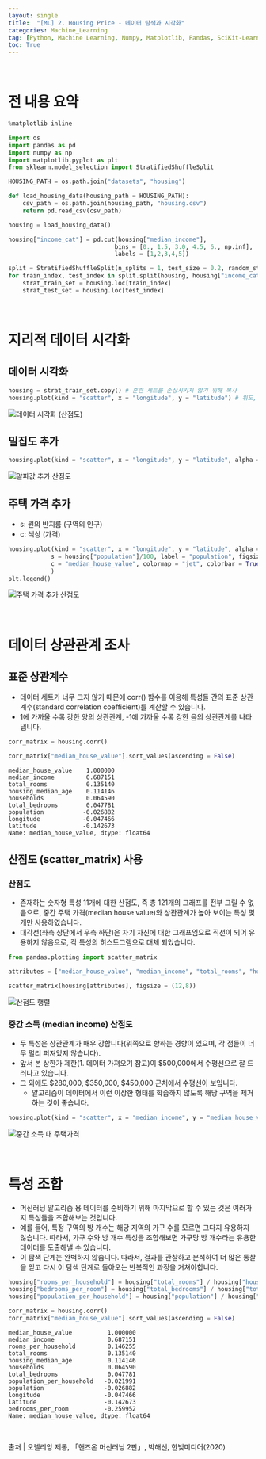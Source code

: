 ```yaml
---
layout: single
title:  "[ML] 2. Housing Price - 데이터 탐색과 시각화"
categories: Machine_Learning
tag: [Python, Machine Learning, Numpy, Matplotlib, Pandas, SciKit-Learn]
toc: True
---
```


<br>

# 전 내용 요약

```python
%matplotlib inline  

import os
import pandas as pd
import numpy as np
import matplotlib.pyplot as plt
from sklearn.model_selection import StratifiedShuffleSplit

HOUSING_PATH = os.path.join("datasets", "housing")

def load_housing_data(housing_path = HOUSING_PATH):
    csv_path = os.path.join(housing_path, "housing.csv")
    return pd.read_csv(csv_path)

housing = load_housing_data()

housing["income_cat"] = pd.cut(housing["median_income"],
                              bins = [0., 1.5, 3.0, 4.5, 6., np.inf],
                              labels = [1,2,3,4,5])

split = StratifiedShuffleSplit(n_splits = 1, test_size = 0.2, random_state = 42)
for train_index, test_index in split.split(housing, housing["income_cat"]):
    strat_train_set = housing.loc[train_index]
    strat_test_set = housing.loc[test_index]
```
<br>

# 지리적 데이터 시각화

## 데이터 시각화


```python
housing = strat_train_set.copy() # 훈련 세트를 손상시키지 않기 위해 복사
housing.plot(kind = "scatter", x = "longitude", y = "latitude") # 위도, 경도를 이용하여 산점도 제작
```

    
![데이터 시각화 (산점도)](../../images/2023-01-08-Housing_Data_Analysis/scatterplot.png)
    

## 밀집도 추가


```python
housing.plot(kind = "scatter", x = "longitude", y = "latitude", alpha = 0.1)
```
    
![알파값 추가 산점도](../../images/2023-01-08-Housing_Data_Analysis/scatterplot_with_alpha.png)
    

## 주택 가격 추가
* s: 원의 반지름 (구역의 인구)
* c: 색상 (가격)


```python
housing.plot(kind = "scatter", x = "longitude", y = "latitude", alpha = 0.1,
            s = housing["population"]/100, label = "population", figsize = (10,7),
            c = "median_house_value", colormap = "jet", colorbar = True,
            )
plt.legend()
```

![주택 가격 추가 산점도](../../images/2023-01-08-Housing_Data_Analysis/scatterplot_with_house_value.png)
    

<br>

# 데이터 상관관계 조사

## 표준 상관계수
* 데이터 세트가 너무 크지 않기 때문에 corr() 함수를 이용해 특성들 간의 표준 상관계수(standard correlation coefficient)를 계산할 수 있습니다.
* 1에 가까울 수록 강한 양의 상관관계, -1에 가까울 수록 강한 음의 상관관계를 나타냅니다.


```python
corr_matrix = housing.corr()

corr_matrix["median_house_value"].sort_values(ascending = False)
```

    median_house_value    1.000000
    median_income         0.687151
    total_rooms           0.135140
    housing_median_age    0.114146
    households            0.064590
    total_bedrooms        0.047781
    population           -0.026882
    longitude            -0.047466
    latitude             -0.142673
    Name: median_house_value, dtype: float64



## 산점도 (scatter_matrix) 사용

### 산점도
* 존재하는 숫자형 특성 11개에 대한 산점도, 즉 총 121개의 그래프를 전부 그릴 수 없음으로, 중간 주택 가격(median house value)와 상관관계가 높아 보이는 특성 몇 개만 사용하였습니다.
* 대각선(좌측 상단에서 우측 하단)은 자기 자신에 대한 그래프임으로 직선이 되어 유용하지 않음으로, 각 특성의 히스토그램으로 대체 되었습니다.


```python
from pandas.plotting import scatter_matrix

attributes = ["median_house_value", "median_income", "total_rooms", "housing_median_age"]

scatter_matrix(housing[attributes], figsize = (12,8))
```
    
![산점도 행렬](../../images/2023-01-08-Housing_Data_Analysis/scatterplot_matrix.png)
    


### 중간 소득 (median income) 산점도
* 두 특성은 상관관계가 매우 강합니다(위쪽으로 향하는 경향이 있으며, 각 점들이 너무 멀리 퍼져있지 않습니다).
* 앞서 본 상한가 제한(1. 데이터 가져오기 참고)이 $500,000에서 수평선으로 잘 드러나고 있습니다.
* 그 외에도 $280,000, $350,000, $450,000 근처에서 수평선이 보입니다.
  * 알고리즘이 데이터에서 이런 이상한 형태를 학습하지 않도록 해당 구역을 제거하는 것이 좋습니다.


```python
housing.plot(kind = "scatter", x = "median_income", y = "median_house_value", alpha = 0.1)
```

    
![중간 소득 대 주택가격](../../images/2023-01-08-Housing_Data_Analysis/median_income_median_house_value.png)
    

<br>

# 특성 조합
* 머신러닝 알고리즘 용 데이터를 준비하기 위해 마지막으로 할 수 있는 것은 여러가지 특성들을 조합해보는 것입니다.
* 예를 들어, 특정 구역의 방 개수는 해당 지역의 가구 수를 모르면 그다지 유용하지 않습니다. 따라서, 가구 수와 방 개수 특성을 조합해보면 가구당 방 개수라는 유용한 데이터를 도출해낼 수 있습니다.
* 이 탐색 단계는 완벽하지 않습니다. 따라서, 결과를 관찰하고 분석하여 더 많은 통찰을 얻고 다시 이 탐색 단계로 돌아오는 반복적인 과정을 거쳐야합니다.


```python
housing["rooms_per_household"] = housing["total_rooms"] / housing["households"] # 가구 당 방개수
housing["bedrooms_per_room"] = housing["total_bedrooms"] / housing["total_rooms"] # 방 당 침대수 (침대/방 비율)
housing["population_per_household"] = housing["population"] / housing["households"] # 가구당 인원수

corr_matrix = housing.corr()
corr_matrix["median_house_value"].sort_values(ascending = False)
```

    median_house_value          1.000000
    median_income               0.687151
    rooms_per_household         0.146255
    total_rooms                 0.135140
    housing_median_age          0.114146
    households                  0.064590
    total_bedrooms              0.047781
    population_per_household   -0.021991
    population                 -0.026882
    longitude                  -0.047466
    latitude                   -0.142673
    bedrooms_per_room          -0.259952
    Name: median_house_value, dtype: float64

<br>

출처 | 오렐리앙 제롱, 「핸즈온 머신러닝 2판」, 박해선, 한빛미디어(2020)